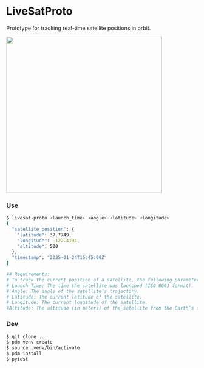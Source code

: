 # LiveSatProto
Prototype for tracking real-time satellite positions in orbit.

<img src="https://github.com/user-attachments/assets/2f18b768-c425-4699-9fd0-fcd06a7a1246" width=410 />

### Use
```bash
$ livesat-proto <launch_time> <angle> <latitude> <longitude>
{
  "satellite_position": {
    "latitude": 37.7749,
    "longitude": -122.4194,
    "altitude": 500
  },
  "timestamp": "2025-01-24T15:45:00Z"
}

## Requirements:
# To track the current position of a satellite, the following parameters are required: 
# Launch Time: The time the satellite was launched (ISO 8601 format).
# Angle: The angle of the satellite’s trajectory.
# Latitude: The current latitude of the satellite.
# Longitude: The current longitude of the satellite.
#Altitude: The altitude (in meters) of the satellite from the Earth’s surface.
```
### Dev
```bash
$ git clone ...
$ pdm venv create
$ source .venv/bin/activate
$ pdm install
$ pytest
```

